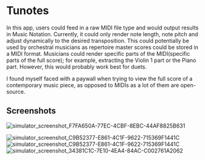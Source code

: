 # Tunotes

In this app, users could feed in a raw MIDI file type and would output results in Music Notation. Currently, it could only render note length, note pitch and adjust dynamically to the desired transposition. This could potentially be used by orchestral musicians as repertoire master scores could be stored in a MIDI format. Musicians could render specific parts of the MIDI(specific parts of the full score); for example, extracting the Violin 1 part or the Piano part. However, this would probably work best for duets. 

I found myself faced with a paywall when trying to view the full score of a contemporary music piece, as opposed to MIDIs as a lot of them are open-source. 

## Screenshots

![simulator_screenshot_F7FA650A-77EC-4CBF-8EBC-44AF8825B631](https://github.com/kelvinjou/Tunotes/assets/63611619/2d7365bb-dc90-4a20-b723-8e7f16c608ec)

![simulator_screenshot_C9B52377-E861-4C1F-9622-715369F1441C](https://github.com/kelvinjou/Tunotes/assets/63611619/d5d9da82-a4a2-447d-be24-8f8ff5eb8a33)
![simulator_screenshot_C9B52377-E861-4C1F-9622-715369F1441C](https://github.com/kelvinjou/Tunotes/assets/63611619/3f5689d0-676e-470f-90e2-fe5e931da9f8)
![simulator_screenshot_34381C1C-7E10-4EA4-84AC-C002761A2062](https://github.com/kelvinjou/Tunotes/assets/63611619/9228765f-49a2-484c-a68f-1c8efb23cbff)
